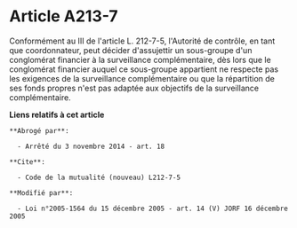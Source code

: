 # Article A213-7

Conformément au III de l'article L. 212-7-5, l'Autorité de contrôle, en tant que coordonnateur, peut décider d'assujettir un
sous-groupe d'un conglomérat financier à la surveillance complémentaire, dès lors que le conglomérat financier auquel ce
sous-groupe appartient ne respecte pas les exigences de la surveillance complémentaire ou que la répartition de ses fonds
propres n'est pas adaptée aux objectifs de la surveillance complémentaire.

**Liens relatifs à cet article**

	**Abrogé par**:

	  - Arrêté du 3 novembre 2014 - art. 18

	**Cite**:

	  - Code de la mutualité (nouveau) L212-7-5

	**Modifié par**:

	  - Loi n°2005-1564 du 15 décembre 2005 - art. 14 (V) JORF 16 décembre 2005
